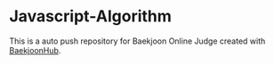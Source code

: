# Javascript-Algorithm
This is a auto push repository for Baekjoon Online Judge created with [BaekjoonHub](https://github.com/BaekjoonHub/BaekjoonHub).
